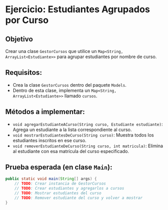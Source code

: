 # Ejercicio: Estudiantes Agrupados por Curso

## Objetivo
Crear una clase `GestorCursos` que utilice un `Map<String, ArrayList<Estudiante>>` para agrupar estudiantes por nombre de curso.

## Requisitos:
- Crea la clase `GestorCursos` dentro del paquete `Models`.
- Dentro de esta clase, implementa un `Map<String, ArrayList<Estudiante>>` llamado `cursos`.

## Métodos a implementar:
- `void agregarEstudianteACurso(String curso, Estudiante estudiante)`: Agrega un estudiante a la lista correspondiente al curso.
- `void mostrarEstudiantesDeCurso(String curso)`: Muestra todos los estudiantes inscritos en ese curso.
- `void removerEstudianteDeCurso(String curso, int matricula)`: Elimina al estudiante con esa matrícula del curso especificado.

## Prueba esperada (en clase `Main`):
```java
public static void main(String[] args) {
    // TODO: Crear instancia de GestorCursos
    // TODO: Crear estudiantes y agregarlos a cursos
    // TODO: Mostrar estudiantes del curso
    // TODO: Remover estudiante del curso y volver a mostrar
}
```